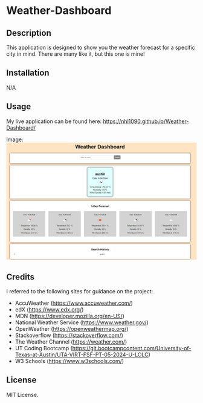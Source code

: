 # Weather-Dashboard

## Description
This application is designed to show you the weather forecast for a specific city in mind. There are many like it, but this one is mine!


## Installation
N/A

## Usage
My live application can be found here: https://nhl1090.github.io/Weather-Dashboard/

Image:
![alt text](image.png)

## Credits

I referred to the following sites for guidance on the project:

- AccuWeather (https://www.accuweather.com/)
- edX (https://www.edx.org/)
- MDN (https://developer.mozilla.org/en-US/)
- National Weather Service (https://www.weather.gov/)
- OpenWeather (https://openweathermap.org/)
- Stackoverflow (https://stackoverflow.com/)
- The Weather Channel (https://weather.com/)
- UT Coding Bootcamp (https://git.bootcampcontent.com/University-of-Texas-at-Austin/UTA-VIRT-FSF-PT-05-2024-U-LOLC)
- W3 Schools (https://www.w3schools.com/)
## License

MIT License.